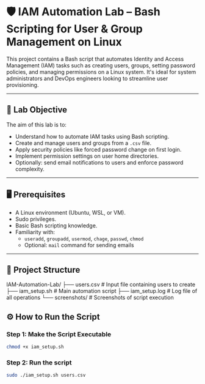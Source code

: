 # 🛡️ IAM Automation Lab – Bash Scripting for User & Group Management on Linux

This project contains a Bash script that automates Identity and Access Management (IAM) tasks such as creating users, groups, setting password policies, and managing permissions on a Linux system. It's ideal for system administrators and DevOps engineers looking to streamline user provisioning.

---

## 📌 Lab Objective

The aim of this lab is to:

- Understand how to automate IAM tasks using Bash scripting.
- Create and manage users and groups from a `.csv` file.
- Apply security policies like forced password change on first login.
- Implement permission settings on user home directories.
- Optionally: send email notifications to users and enforce password complexity.

---

## 🖥️ Prerequisites

- A Linux environment (Ubuntu, WSL, or VM).
- Sudo privileges.
- Basic Bash scripting knowledge.
- Familiarity with:
  - `useradd`, `groupadd`, `usermod`, `chage`, `passwd`, `chmod`
  - Optional: `mail` command for sending emails

---

## 📂 Project Structure

IAM-Automation-Lab/
├── users.csv # Input file containing users to create
├── iam_setup.sh # Main automation script
├── iam_setup.log # Log file of all operations
└── screenshots/ # Screenshots of script execution

## ⚙️ How to Run the Script

### Step 1: Make the Script Executable

```bash
chmod +x iam_setup.sh
```

### Step 2: Run the script

```bash
sudo ./iam_setup.sh users.csv
```
